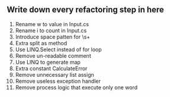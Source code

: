 ﻿## Write down every refactoring step in here
1. Rename w to value in Input.cs
2. Rename i to count in Input.cs
3. Introduce space patten for \s+
4. Extra split as method
5. Use LINQ.Select instead of for loop
6. Remove un-readable comment
7. Use LINQ to generate map
8. Extra constant CalculateError
9. Remove unnecessary list assign
10. Remove useless exception handler
11. Remove process logic that execute only one word 
